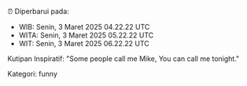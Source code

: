 ⏰ Diperbarui pada:
- WIB: Senin, 3 Maret 2025 04.22.22 UTC
- WITA: Senin, 3 Maret 2025 05.22.22 UTC
- WIT: Senin, 3 Maret 2025 06.22.22 UTC

Kutipan Inspiratif:
"Some people call me Mike, You can call me tonight."


Kategori: funny

